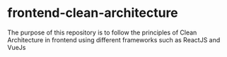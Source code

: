 # frontend-clean-architecture
The purpose of this repository is to follow the principles of Clean Architecture in frontend using different frameworks such as ReactJS and VueJs
